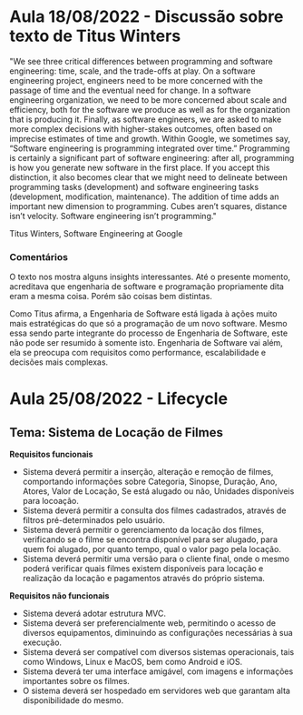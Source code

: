 # Aula 18/08/2022 - Discussão sobre texto de Titus Winters

"We see three critical differences between programming and software engineering: time, scale, and the trade-offs at play. On a software engineering project, engineers need to be more concerned with the passage of time and the eventual need for change. In a software engineering organization, we need to be more concerned about scale and efficiency, both for the software we produce as well as for the organization that is producing it. Finally, as software engineers, we are asked to make more complex decisions with higher-stakes outcomes, often based on imprecise estimates of time and growth. Within Google, we sometimes say, “Software engineering is programming integrated over time.” Programming is certainly a significant part of software engineering: after all, programming is how you generate new software in the first place. If you accept this distinction, it also becomes clear that we might need to delineate between programming tasks (development) and software engineering tasks (development, modification, maintenance). The addition of time adds an important new dimension to programming. Cubes aren’t squares, distance isn’t velocity. Software engineering isn’t programming."

Titus Winters, Software Engineering at Google

### **Comentários**

O texto nos mostra alguns insights interessantes. Até o presente momento, acreditava que engenharia de software e programação propriamente dita eram a mesma coisa. Porém são coisas bem distintas.

Como Titus afirma, a Engenharia de Software está ligada à ações muito mais estratégicas do que só a programação de um novo software. Mesmo essa sendo parte integrante do processo de Engenharia de Software, este não pode ser resumido à somente isto. Engenharia de Software vai além, ela se preocupa com requisitos como performance, escalabilidade e decisões mais complexas.

# Aula 25/08/2022 - Lifecycle

## **Tema: Sistema de Locação de Filmes**

**Requisitos funcionais**
* Sistema deverá permitir a inserção, alteração e remoção de filmes, comportando informações sobre Categoria, Sinopse, Duração, Ano, Atores, Valor de Locação, Se está alugado ou não, Unidades disponíveis para locoação.
* Sistema deverá permitir a consulta dos filmes cadastrados, através de filtros pré-determinados pelo usuário.
* Sistema deverá permitir o gerenciamento da locação dos filmes, verificando se o filme se encontra disponível para ser alugado, para quem foi alugado, por quanto tempo, qual o valor pago pela locação.
* Sistema deverá permitir uma versão para o cliente final, onde o mesmo poderá verificar quais filmes existem disponíveis para locação e realização da locação e pagamentos através do próprio sistema.

**Requisitos não funcionais**
* Sistema deverá adotar estrutura MVC.
* Sistema deverá ser preferencialmente web, permitindo o acesso de diversos equipamentos, diminuindo as configurações necessárias à sua execução.
* Sistema deverá ser compatível com diversos sistemas operacionais, tais como Windows, Linux e MacOS, bem como Android e iOS.
* Sistema deverá ter uma interface amigável, com imagens e informações importantes sobre os filmes.
* O sistema deverá ser hospedado em servidores web que garantam alta disponibilidade do mesmo.